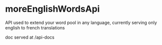# moreEnglishWordsApi
API used to extend your word pool in any language, currently serving only english to french translations

doc served at /api-docs